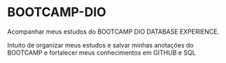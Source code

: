 # BOOTCAMP-DIO
Acompanhar meus estudos do BOOTCAMP DIO DATABASE EXPERIENCE. 

Intuito de organizar meus estudos e salvar minhas anotações do BOOTCAMP e fortalecer meus conhecimentos em GITHUB e SQL

